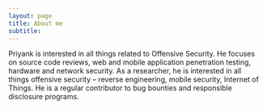 ```yaml
---
layout: page
title: About me
subtitle: 
---
```


Priyank is interested in all things related to Offensive Security. He focuses on source code reviews, web and mobile application penetration testing, hardware and network security. As a researcher, he is interested in all things offensive security – reverse engineering, mobile security, Internet of Things. He is a regular contributor to bug bounties and responsible disclosure programs.


